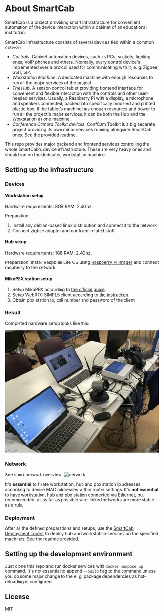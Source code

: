 # About SmartCab

SmartCab is a project providing smart infrastracture for convenient automation of the device interaction within a cabinet of an educational institution.

SmartCab Infrastructure consists of several devices tied within a common network:
- *Controls*. Cabinet automation devices, such as PCs, sockets, lighting ones, VoIP phones and others. Normally, every control device's implemented over a protcol used for communicating with it, e. g. Zigbee, SSH, SIP.
- *Workstation Machine*. A dedicated machine with enough resources to run all the major services of the project.
- *The Hub*. A sensor-control tablet providing frontend interface for convenient and flexible interaction with the controls and other user-needed services. Usually, a Raspberry Pi with a display, a microphone and speakers connected, packed into specifically modeled and printed plastic box. If the tablet's machine has enough resources and power to run all the project's major services, it can be both the Hub and the Workstation as one machine.
- *Conference Camera Toolkit devices*. ConfCam Toolkit is a big separate project providing its own minor services running alongside SmartCab ones. See the provided [readme](https://github.com/smart-cab/conference-camera).

This repo provides major backend and frontend services controlling the whole SmartCab's device infrastructure. These are very heavy ones and should run on the dedicated workstation machine.


## Setting up the infrastructure

### Devices

#### Workstation setup

Hardware requirements: 8GB RAM, 2.4Ghz.

Preparation:
1. Install any debian-based linux distribution and connect it to the network
2. Connect zigbee adapter and confcam-related stuff

#### Hub setup

Hardware requirements: 1GB RAM, 2.4Ghz.

Preparation: install Raspbian Lite OS using [Raspberry Pi Imager](https://www.raspberrypi.com/software/) and connect raspberry to the network.

#### MikoPBX station setup

1. Setup MikoPBX according to [the official guide](https://wiki.mikopbx.ru/setup).
2. Setup WebRTC SIMPL5 client according to [the instruction](https://wiki.mikopbx.ru/faq:webrtc).
3. Obtain pbx station ip, call number and password of the client

### Result

Completed hardware setup looks like this:

<img src="./docs/infrastructure_preview.jpg" width="600">

### Network

See short network overview:
![network](./docs/smartcab_network.png)

It's **essential** to fixate workstation, hub and pbx station ip adresses according to device MAC addresses within router settings. It's **not essential** to have workstation, hub and pbx station connected via Ethernet, but recommended, as as far as possible wire-linked networks are more stable as a rule.

### Deployment

After all the defined preparations and setups, use the [SmartCab Deployment Toolkit](https://github.com/smart-cab/smartcab-deployment-toolkit) to deploy hub and workstation services on the specified machines. See the readme provided.

## Setting up the development environment

Just clone this repo and run docker services with `docker compose up` command. It's not essential to append `--build` flag to the command unless you do some major change to the e. g. package dependencies as hot-reloading is configured.

## License

[MIT](./LICENSE)
